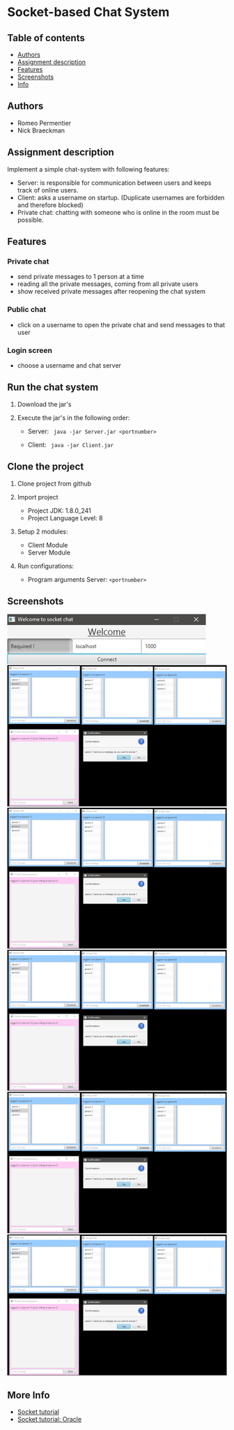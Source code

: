 # Socket-based Chat System
## Table of contents
* [Authors](#Authors)
* [Assignment description](#Assignment-description)
* [Features](#Features)
* [Screenshots](#Screenshots)
* [Info](#Info)

## Authors
* Romeo Permentier
* Nick Braeckman

## Assignment description
Implement a simple chat-system with following features:
* Server: is responsible for communication between users and keeps track of online users.
* Client: asks a username on startup. (Duplicate usernames are forbidden and therefore blocked)
* Private chat: chatting with someone who is online in the room must be possible.


## Features
### Private chat
* send private messages to 1 person at a time
* reading all the private messages, coming from all private users
* show received private messages after reopening the chat system
### Public chat
* click on a username to open the private chat and send messages to that user
### Login screen
* choose a username and chat server

## Run the chat system

1) Download the jar's

2) Execute the jar's in the following order:

    * Server:
    ``` java -jar Server.jar <portnumber>```

    * Client: 
    ``` java -jar Client.jar```

## Clone the project

1. Clone project from github

2. Import project 
   *  Project JDK: 1.8.0_241
   *  Project Language Level: 8
   
3. Setup 2 modules:
   * Client Module
   * Server Module

4. Run configurations:
   * Program arguments Server: ```<portnumber>```

## Screenshots
![Login screen](Screenshots/screen_login.png?raw=true "Login Screen")
![Screenshot 1](Screenshots/screen1.png?raw=true "Screenshot 1")
![Screenshot 2](Screenshots/screen1.png?raw=true "Screenshot 2")
![Screenshot 3](Screenshots/screen1.png?raw=true "Screenshot 3")
![Screenshot 4](Screenshots/screen1.png?raw=true "Screenshot 4")
![Screenshot 5](Screenshots/screen1.png?raw=true "Screenshot 5")

## More Info
* [Socket tutorial](https://www.javatpoint.com/socket-programming)
* [Socket tutorial: Oracle](https://docs.oracle.com/javase/tutorial/networking/index.html)
